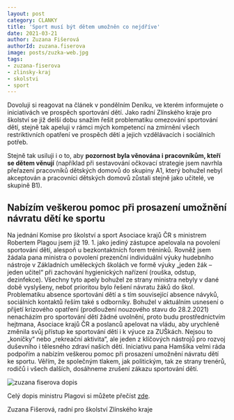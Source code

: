 ```yaml
---
layout: post
category: CLANKY
title: 'Sport musí být dětem umožněn co nejdříve'
date: 2021-03-21
author: Zuzana Fišerová
authorId: zuzana.fiserova
image: posts/zuzka-web.jpg
tags: 
- zuzana-fiserova
- zlinsky-kraj
- skolstvi
- sport
---
```


Dovoluji si reagovat na článek v pondělním Deníku, ve kterém informujete o iniciativách ve prospěch sportování dětí. Jako radní Zlínského kraje pro školství se již delší dobu snažím řešit problematiku omezování sportování dětí, stejně tak apeluji v rámci mých kompetencí na zmírnění všech restriktivních opatření ve prospěch dětí a jejich vzdělávacích i sociálních potřeb. 

Stejně tak usiluji i o to, aby **pozornost byla věnována i pracovníkům, kteří se dětem věnují** (například při sestavování očkovací strategie jsem navrhla přeřazení pracovníků dětských domovů do skupiny A1, který bohužel nebyl akceptován a pracovníci dětských domovů zůstali stejně jako učitelé, ve skupině B1).

## Nabízím veškerou pomoc při prosazení umožnění návratu dětí ke sportu
Na jednání Komise pro školství a sport Asociace krajů ČR s  ministrem Robertem Plagou jsem již 19. 1. jako jediný zástupce apelovala na povolení sportování dětí, alespoň u bezkontaktních forem tréninků. Rovněž jsem žádala pana ministra o povolení prezenční individuální výuky hudebního nástroje v Základních uměleckých školách ve formě výuky „jeden žák – jeden učitel“ při zachování hygienických nařízení (rouška, odstup, dezinfekce). Všechny tyto apely bohužel ze strany ministra nebyly v dané době vyslyšeny, neboť prioritou bylo řešení návratu žáků do škol. Problematiku absence sportování dětí a s tím související absence návyků, sociálních kontaktů řeším také s odborníky.  Bohužel v aktuálním  usnesení o  přijetí krizového opatření (prodloužení nouzového stavu do 28.2.2021) nenacházím pro sportování dětí žádné uvolnění, proto budu prostřednictvím hejtmana, Asociace krajů ČR a poslanců  apelovat na vládu, aby urychleně změnila svůj přístup ke sportování dětí i k výuce za ZUŠkách. Nejsou to  „koníčky“ nebo „rekreační aktivita“, ale jeden z klíčových nástrojů pro rozvoj duševního i tělesného zdraví našich dětí. 
Iniciativu pana Hamšíka velmi ráda podpořím a nabízím veškerou pomoc při prosazení umožnění návratu dětí ke sportu. Věřím, že společným tlakem, jak politickým, tak ze strany trenérů, rodičů i všech dalších, dosáhneme zrušení zákazu sportování dětí. 

![zuzana fiserova dopis](https://zlinsky.pirati.cz/assets/img/posts/zuzka-dopis-plagovi.jpg)

Celý dopis ministru Plagovi si můžete přečíst [zde](https://zlinsky.pirati.cz/assets/img/posts/dopis-plaga.pdf).

Zuzana Fišerová, radní pro školství Zlínského kraje
